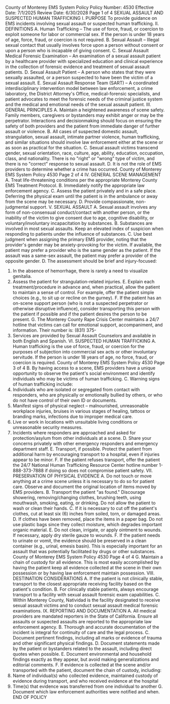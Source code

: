 County of Monterey EMS System Policy
Policy Number: 4530
Effective Date: 7/1/2025
Review Date: 6/30/2028
Page 1 of 4
SEXUAL ASSAULT AND SUSPECTED HUMAN
TRAFFICKING
I. PURPOSE
To provide guidance on EMS incidents involving sexual assault or suspected human
trafficking.
II. DEFINITIONS
A. Human Trafficking – The use of force, fraud, or coercion to exploit someone for labor or
commercial sex. If the person is under 18 years of age, force, fraud, or coercion is not
required.
B. Sexual Assault – Illegal sexual contact that usually involves force upon a person without
consent or upon a person who is incapable of giving consent.
C. Sexual Assault Medical Forensic Examination – An examination of a sexual assault
patient by a healthcare provider with specialized education and clinical experience in the
collection of forensic evidence and treatment of sexual assault patients.
D. Sexual Assault Patient – A person who states that they were sexually assaulted, or a
person suspected to have been the victim of a sexual assault.
E. Sexual Assault Response Team (SART) – A coordinated interdisciplinary intervention
model between law enforcement, a crime laboratory, the District Attorney's Office,
medical-forensic specialists, and patient advocates to meet the forensic needs of the
criminal justice system and the medical and emotional needs of the sexual assault patient.
III. GENERAL PRINCIPLES
A. Maintain a heightened awareness of scene safety. Family members, caregivers or
bystanders may exhibit anger or may be the perpetrator. Interactions and decisionmaking should focus on ensuring the safety of both providers and the patient from
immediate danger of further assault or violence.
B. All cases of suspected domestic assault, strangulation, sexual assault, intimate partner
violence, human trafficking, and similar situations should involve law enforcement either
at the scene or as soon as practical for the situation.
C. Sexual assault victims transcend gender, sexual orientation, race, culture, age, ability,
education, occupation, class, and nationality. There is no "right" or "wrong" type of
victim, and there is no "correct" response to sexual assault.
D. It is not the role of EMS providers to determine whether a crime has occurred. 
County of Monterey EMS System Policy 4530
Page 2 of 4
IV. GENERAL SCENE MANAGEMENT
A. Treat life-threatening conditions per the appropriate Monterey County EMS Treatment
Protocol.
B. Immediately notify the appropriate law enforcement agency.
C. Assess the patient privately and in a safe place. Deferring the physical exam until the
patient is in the ambulance or away from the scene may be necessary.
D. Provide compassionate, non-judgmental support.
V. SEXUAL ASSAULT
A. Sexual assault involves any form of non-consensual conduct/contact with another person,
or the inability of the victim to give consent due to age, cognitive disability, or
voluntary/involuntary incapacitation by substances.
B. Substances are involved in most sexual assaults. Keep an elevated index of suspicion
when responding to patients under the influence of substances.
C. Use best judgment when assigning the primary EMS provider, noting that the provider's
gender may be anxiety-provoking for the victim. If available, the patient may prefer a
provider who is the same gender as the patient. If the assault was a same-sex assault, the
patient may prefer a provider of the opposite gender.
D. The assessment should be brief and injury-focused:
1. In the absence of hemorrhage, there is rarely a need to visualize genitalia.
2. Assess the patient for strangulation-related injuries.
E. Explain each treatment/procedure in advance and, when practical, allow the patient to
maintain a sense of control. For example, offer the patient simple choices (e.g., to sit up
or recline on the gurney).
F. If the patient has an on-scene support person (who is not a suspected perpetrator or
otherwise disruptive influence), consider transporting this person with the patient if
possible and if the patient desires the person to be present.
G. The Monterey County Rape Crisis Center maintains a 24/7 hotline that victims can call
for emotional support, accompaniment, and information. Their number is: (831) 375-
4357. Services are provided by Sexual Assault Counselors and available in both English
and Spanish.
VI. SUSPECTED HUMAN TRAFFICKING
A. Human trafficking is the use of force, fraud, or coercion for the purposes of subjection
into commercial sex acts or other involuntary servitude. If the person is under 18 years
of age, no force, fraud, or coercion is required.
County of Monterey EMS System Policy 4530
Page 3 of 4
B. By having access to a scene, EMS providers have a unique opportunity to observe the
patient's social environment and identify individuals who may be victims of human
trafficking.
C. Warning signs of human trafficking include:
1. Individuals who are isolated or segregated from contact with responders, who are
physically or emotionally bullied by others, or who do not have control of their
own ID or documents.
2. Manifest signs of physical neglect – malnourished, unreasonable workplace
injuries, bruises in various stages of healing, tattoos or branding marks, infections
due to improper medical care.
3. Live or work in locations with unsuitable living conditions or unreasonable
security measures.
4. Incidents where responders are approached and asked for protection/asylum from
other individuals at a scene.
D. Share your concerns privately with other emergency responders and emergency
department staff.
E. Transport, if possible. Protect the patient from additional harm by encouraging transport
to a hospital, even if injuries appear to be minor.
F. If the patient refuses transport, offer the patient the 24/7 National Human Trafficking
Resource Center hotline number 1-888-373-7888 if doing so does not compromise
patient safety.
VII. PRESERVATION OF PHYSICAL EVIDENCE
A. Do not touch or move anything at a crime scene unless it is necessary to do so for patient
care. Observe and document the original location of items moved by EMS providers.
B. Transport the patient "as found." Discourage showering, removing/changing clothes,
brushing teeth, using mouthwash, smoking, eating, or drinking. Do not allow the patient
to wash or clean their hands.
C. If it is necessary to cut off the patient's clothes, cut at least six (6) inches from soiled,
torn, or damaged areas.
D. If clothes have been removed, place the items in a paper bag. Do not use plastic bags
since they collect moisture, which degrades important organic material.
E. Do not clean, irrigate, or apply ointment to wounds. If necessary, apply dry sterile gauze
to wounds.
F. If the patient needs to urinate or vomit, the evidence should be preserved in a clean
container (e.g., urinal, emesis basin). This is especially important for an assault that was
potentially facilitated by drugs or other substances.
County of Monterey EMS System Policy 4530
Page 4 of 4
G. Maintain a chain of custody for all evidence. This is most easily accomplished by having
the patient keep all evidence collected at the scene in their own possession or by having
law enforcement maintain possession.
VIII. DESTINATION CONSIDERATIONS
A. If the patient is not clinically stable, transport to the closest appropriate receiving facility
based on the patient's condition.
B. For clinically stable patients, always encourage transport to a facility with sexual assault
forensic exam capabilities.
C. Within Monterey County, Natividad is the facility designated to receive sexual assault
victims and to conduct sexual assault medical forensic examinations.
IX. REPORTING AND DOCUMENTATION
A. All medical providers are mandated reporters in the State of California. Ensure all
assaults or suspected assaults are reported to the appropriate law enforcement agency.
B. Thorough and accurate documentation of the incident is integral for continuity of care
and the legal process.
C. Document pertinent findings, including all marks or evidence of trauma and other
significant physical findings.
D. Document statements made by the patient or bystanders related to the assault, including
direct quotes when possible.
E. Document environmental and household findings exactly as they appear, but avoid
making generalizations and editorial comments.
F. If evidence is collected at the scene and/or transported with the patient, document the
chain of custody, including:
1. Name of individual(s) who collected evidence, maintained custody of evidence
during transport, and who received evidence at the hospital
2. Time(s) that evidence was transferred from one individual to another
G. Document which law enforcement authorities were notified and when.
END OF POLICY

